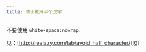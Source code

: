 ```yaml
---
title: 防止截掉半个汉字
---
```

不要使用 `white-space:nowrap`.

见：[http://realazy.com/lab/avoid_half_character/][0]

[0]: http://realazy.com/lab/avoid_half_character/
